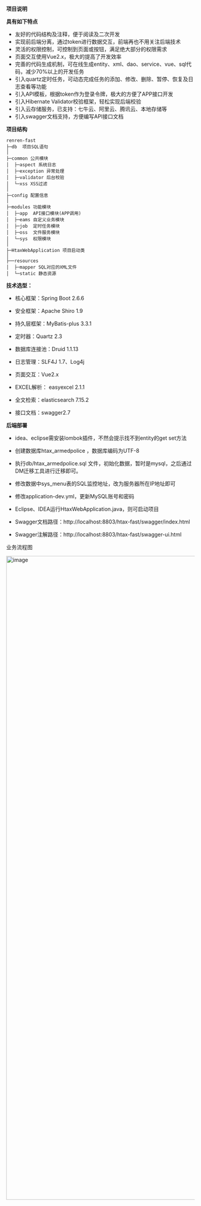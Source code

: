 
**项目说明** 

 

**具有如下特点** 
- 友好的代码结构及注释，便于阅读及二次开发
- 实现前后端分离，通过token进行数据交互，前端再也不用关注后端技术
- 灵活的权限控制，可控制到页面或按钮，满足绝大部分的权限需求
- 页面交互使用Vue2.x，极大的提高了开发效率
- 完善的代码生成机制，可在线生成entity、xml、dao、service、vue、sql代码，减少70%以上的开发任务
- 引入quartz定时任务，可动态完成任务的添加、修改、删除、暂停、恢复及日志查看等功能
- 引入API模板，根据token作为登录令牌，极大的方便了APP接口开发
- 引入Hibernate Validator校验框架，轻松实现后端校验
- 引入云存储服务，已支持：七牛云、阿里云、腾讯云、本地存储等
- 引入swagger文档支持，方便编写API接口文档
 

**项目结构** 
```
renren-fast
├─db  项目SQL语句
│
├─common 公共模块
│  ├─aspect 系统日志
│  ├─exception 异常处理
│  ├─validator 后台校验
│  └─xss XSS过滤
│ 
├─config 配置信息
│ 
├─modules 功能模块
│  ├─app  API接口模块(APP调用)
│  ├─eams 自定义业务模块
│  ├─job  定时任务模块
│  ├─oss  文件服务模块
│  └─sys  权限模块
│ 
├─HtaxWebApplication 项目启动类
│  
├──resources 
│  ├─mapper SQL对应的XML文件
│  └─static 静态资源

```
 


**技术选型：** 
- 核心框架：Spring Boot 2.6.6

- 安全框架：Apache Shiro 1.9 

- 持久层框架：MyBatis-plus 3.3.1

- 定时器：Quartz 2.3

- 数据库连接池：Druid 1.1.13

- 日志管理：SLF4J 1.7、Log4j

- 页面交互：Vue2.x

- EXCEL解析： easyexcel 2.1.1

- 全文检索：elasticsearch 7.15.2

- 接口文档：swagger2.7

   


 **后端部署**
- idea、eclipse需安装lombok插件，不然会提示找不到entity的get set方法

- 创建数据库htax_armedpolice ，数据库编码为UTF-8

- 执行db/htax_armedpolice.sql 文件，初始化数据，暂时是mysql，之后通过DM迁移工具进行迁移即可。

- 修改数据中sys_menu表的SQL监控地址，改为服务器所在IP地址即可

- 修改application-dev.yml，更新MySQL账号和密码

- Eclipse、IDEA运行HtaxWebApplication.java，则可启动项目

- Swagger文档路径：http://localhost:8803/htax-fast/swagger/index.html

- Swagger注解路径：http://localhost:8803/htax-fast/swagger-ui.html

  

业务流程图
 
<img width="1722" alt="image" src="https://user-images.githubusercontent.com/20388507/182788802-cb68bcb9-de00-4b49-a939-07c408051a05.png">


